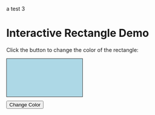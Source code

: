 a test 3

# Interactive Rectangle Demo

Click the button to change the color of the rectangle:

<div id="rect" style="width:200px; height:100px; background-color:lightblue; border:1px solid #333; margin-bottom:10px;"></div>
<button id="colorBtn">Change Color</button>

<script src="interactive.js"></script>

